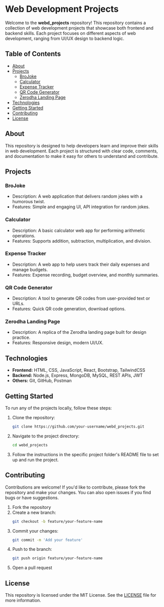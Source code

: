 # Web Development Projects

Welcome to the **webd_projects** repository! This repository contains a collection of web development projects that showcase both frontend and backend skills. Each project focuses on different aspects of web development, ranging from UI/UX design to backend logic.

## Table of Contents

- [About](#about)
- [Projects](#projects)
  - [BroJoke](#brojoke)
  - [Calculator](#calculator)
  - [Expense Tracker](#expense-tracker)
  - [QR Code Generator](#qr-code-generator)
  - [Zerodha Landing Page](#zerodha-landing-page)
- [Technologies](#technologies)
- [Getting Started](#getting-started)
- [Contributing](#contributing)
- [License](#license)

## About

This repository is designed to help developers learn and improve their skills in web development. Each project is structured with clear code, comments, and documentation to make it easy for others to understand and contribute. 

## Projects

### BroJoke
- Description: A web application that delivers random jokes with a humorous twist.
- Features: Simple and engaging UI, API integration for random jokes.

### Calculator
- Description: A basic calculator web app for performing arithmetic operations.
- Features: Supports addition, subtraction, multiplication, and division.

### Expense Tracker
- Description: A web app to help users track their daily expenses and manage budgets.
- Features: Expense recording, budget overview, and monthly summaries.

### QR Code Generator
- Description: A tool to generate QR codes from user-provided text or URLs.
- Features: Quick QR code generation, download options.

### Zerodha Landing Page
- Description: A replica of the Zerodha landing page built for design practice.
- Features: Responsive design, modern UI/UX.

## Technologies

- **Frontend:** HTML, CSS, JavaScript, React, Bootstrap, TailwindCSS
- **Backend:** Node.js, Express, MongoDB, MySQL, REST APIs, JWT
- **Others:** Git, GitHub, Postman

## Getting Started

To run any of the projects locally, follow these steps:

1. Clone the repository:
   ```bash
   git clone https://github.com/your-username/webd_projects.git
   ```
2. Navigate to the project directory:
   ```bash
   cd webd_projects
   ```
3. Follow the instructions in the specific project folder's README file to set up and run the project.

## Contributing

Contributions are welcome! If you'd like to contribute, please fork the repository and make your changes. You can also open issues if you find bugs or have suggestions.

1. Fork the repository
2. Create a new branch:
   ```bash
   git checkout -b feature/your-feature-name
   ```
3. Commit your changes:
   ```bash
   git commit -m 'Add your feature'
   ```
4. Push to the branch:
   ```bash
   git push origin feature/your-feature-name
   ```
5. Open a pull request

## License

This repository is licensed under the MIT License. See the [LICENSE](LICENSE) file for more information.
